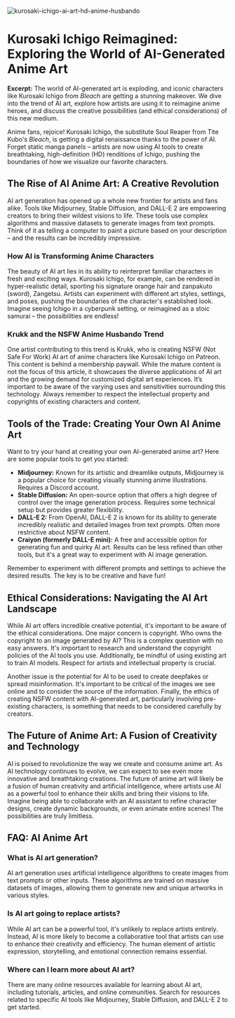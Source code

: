 ![kurosaki-ichigo-ai-art-hd-anime-husbando](https://images.pexels.com/photos/7650780/pexels-photo-7650780.jpeg?auto=compress&cs=tinysrgb&fit=crop&h=627&w=1200)

# Kurosaki Ichigo Reimagined: Exploring the World of AI-Generated Anime Art

**Excerpt:** The world of AI-generated art is exploding, and iconic characters like Kurosaki Ichigo from *Bleach* are getting a stunning makeover. We dive into the trend of AI art, explore how artists are using it to reimagine anime heroes, and discuss the creative possibilities (and ethical considerations) of this new medium.

Anime fans, rejoice! Kurosaki Ichigo, the substitute Soul Reaper from Tite Kubo's *Bleach*, is getting a digital renaissance thanks to the power of AI. Forget static manga panels – artists are now using AI tools to create breathtaking, high-definition (HD) renditions of Ichigo, pushing the boundaries of how we visualize our favorite characters.

## The Rise of AI Anime Art: A Creative Revolution

AI art generation has opened up a whole new frontier for artists and fans alike. Tools like Midjourney, Stable Diffusion, and DALL-E 2 are empowering creators to bring their wildest visions to life. These tools use complex algorithms and massive datasets to generate images from text prompts. Think of it as telling a computer to paint a picture based on your description – and the results can be incredibly impressive.

### How AI is Transforming Anime Characters

The beauty of AI art lies in its ability to reinterpret familiar characters in fresh and exciting ways. Kurosaki Ichigo, for example, can be rendered in hyper-realistic detail, sporting his signature orange hair and zanpakuto (sword), Zangetsu. Artists can experiment with different art styles, settings, and poses, pushing the boundaries of the character's established look. Imagine seeing Ichigo in a cyberpunk setting, or reimagined as a stoic samurai – the possibilities are endless!

### Krukk and the NSFW Anime Husbando Trend

One artist contributing to this trend is Krukk, who is creating NSFW (Not Safe For Work) AI art of anime characters like Kurosaki Ichigo on Patreon. This content is behind a membership paywall. While the mature content is not the focus of this article, it showcases the diverse applications of AI art and the growing demand for customized digital art experiences.  It’s important to be aware of the varying uses and sensitivities surrounding this technology. Always remember to respect the intellectual property and copyrights of existing characters and content.

## Tools of the Trade: Creating Your Own AI Anime Art

Want to try your hand at creating your own AI-generated anime art? Here are some popular tools to get you started:

*   **Midjourney:** Known for its artistic and dreamlike outputs, Midjourney is a popular choice for creating visually stunning anime illustrations. Requires a Discord account.
*   **Stable Diffusion:** An open-source option that offers a high degree of control over the image generation process. Requires some technical setup but provides greater flexibility.
*   **DALL-E 2:** From OpenAI, DALL-E 2 is known for its ability to generate incredibly realistic and detailed images from text prompts. Often more restrictive about NSFW content.
*   **Craiyon (formerly DALL-E mini):** A free and accessible option for generating fun and quirky AI art. Results can be less refined than other tools, but it's a great way to experiment with AI image generation.

Remember to experiment with different prompts and settings to achieve the desired results. The key is to be creative and have fun!

## Ethical Considerations: Navigating the AI Art Landscape

While AI art offers incredible creative potential, it's important to be aware of the ethical considerations. One major concern is copyright. Who owns the copyright to an image generated by AI? This is a complex question with no easy answers. It's important to research and understand the copyright policies of the AI tools you use.  Additionally, be mindful of using existing art to train AI models.  Respect for artists and intellectual property is crucial.

Another issue is the potential for AI to be used to create deepfakes or spread misinformation. It's important to be critical of the images we see online and to consider the source of the information. Finally, the ethics of creating NSFW content with AI-generated art, particularly involving pre-existing characters, is something that needs to be considered carefully by creators.

## The Future of Anime Art: A Fusion of Creativity and Technology

AI is poised to revolutionize the way we create and consume anime art. As AI technology continues to evolve, we can expect to see even more innovative and breathtaking creations. The future of anime art will likely be a fusion of human creativity and artificial intelligence, where artists use AI as a powerful tool to enhance their skills and bring their visions to life. Imagine being able to collaborate with an AI assistant to refine character designs, create dynamic backgrounds, or even animate entire scenes! The possibilities are truly limitless.

## FAQ: AI Anime Art

### What is AI art generation?

AI art generation uses artificial intelligence algorithms to create images from text prompts or other inputs. These algorithms are trained on massive datasets of images, allowing them to generate new and unique artworks in various styles.

### Is AI art going to replace artists?

While AI art can be a powerful tool, it's unlikely to replace artists entirely. Instead, AI is more likely to become a collaborative tool that artists can use to enhance their creativity and efficiency.  The human element of artistic expression, storytelling, and emotional connection remains essential.

### Where can I learn more about AI art?

There are many online resources available for learning about AI art, including tutorials, articles, and online communities. Search for resources related to specific AI tools like Midjourney, Stable Diffusion, and DALL-E 2 to get started.
